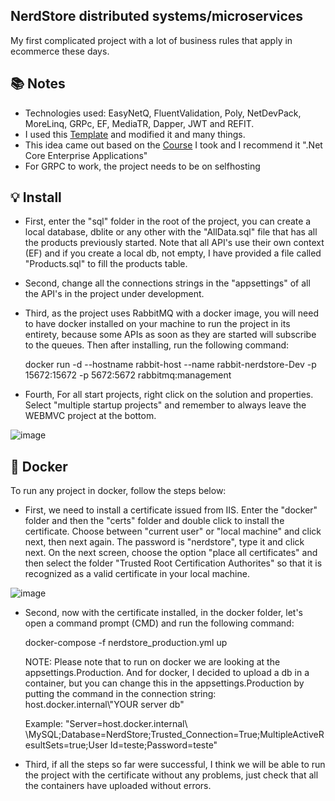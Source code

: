 ## NerdStore distributed systems/microservices

My first complicated project with a lot of business rules that apply in ecommerce these days.

## :books: Notes

- Technologies used: EasyNetQ, FluentValidation, Poly, NetDevPack, MoreLinq, GRPc, EF, MediaTR, Dapper, JWT and REFIT.
- I used this <a href="https://technext.github.io/cozastore/">Template</a>  and modified it and many things.
- This idea came out based on the <a href="https://desenvolvedor.io/">Course</a> I took and I recommend it ".Net Core Enterprise Applications"
- For GRPC to work, the project needs to be on selfhosting

## :bulb: Install

- First, enter the "sql" folder in the root of the project, you can create a local database, dblite or any other with the "AllData.sql" file that has all the products previously started.
Note that all API's use their own context (EF) and if you create a local db, not empty, I have provided a file called "Products.sql" to fill the products table.

- Second, change all the connections strings in the "appsettings" of all the API's in the project under development.

- Third, as the project uses RabbitMQ with a docker image, you will need to have docker installed on your machine to run the project in its entirety, because some APIs as soon as they are started will subscribe to the queues. Then after installing, run the following command:

  docker run -d --hostname rabbit-host --name rabbit-nerdstore-Dev -p 15672:15672 -p 5672:5672 rabbitmq:management
  
- Fourth, For all start projects, right click on the solution and properties. Select "multiple startup projects" and remember to always leave the WEBMVC project at the bottom.

![image](https://user-images.githubusercontent.com/100293387/210110996-b3406de6-d947-4543-94e6-18b074863de4.png)

## :whale: Docker

To run any project in docker, follow the steps below:

- First, we need to install a certificate issued from IIS.
Enter the "docker" folder and then the "certs" folder and double click to install the certificate.
Choose between "current user" or "local machine" and click next, then next again. The password is "nerdstore", 
type it and click next. On the next screen, choose the option "place all certificates" and then select the folder 
"Trusted Root Certification Authorites" so that it is recognized as a valid certificate in your local machine.

![image](https://user-images.githubusercontent.com/100293387/210111346-eba75c55-4283-435f-802d-06b5ce058495.png)

- Second, now with the certificate installed, in the docker folder, let's open a command prompt (CMD) and run the following command:

  docker-compose -f nerdstore_production.yml up 

  NOTE: Please note that to run on docker we are looking at the appsettings.Production. And for docker, I decided to upload a db in a container, but you can change   this in the appsettings.Production by putting the command in the connection string: host.docker.internal\\"YOUR server db"

  Example: "Server=host.docker.internal\ \MySQL;Database=NerdStore;Trusted_Connection=True;MultipleActiveResultSets=true;User Id=teste;Password=teste"

- Third, if all the steps so far were successful, I think we will be able to run the project with the certificate without any problems, just check that all the containers have uploaded without errors.

